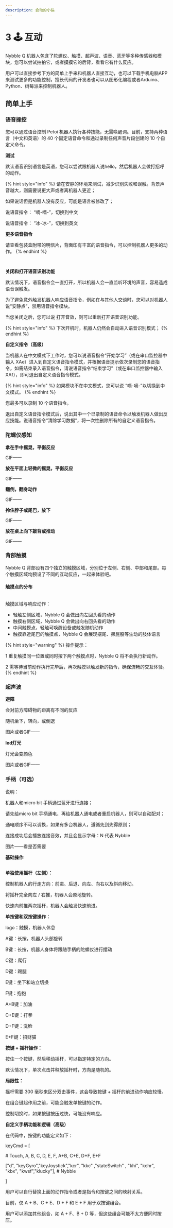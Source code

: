 ```yaml
---
description: 会动的小猫
---
```


# 3 🕹 互动

Nybble Q 机器人包含了陀螺仪、触摸、超声波、语音、蓝牙等多种传感器和模块，您可以尝试拍拍它，或者摸摸它的后背，看看它有什么反应。

用户可以直接参考下方的简单上手来和机器人直接互动，也可以下载手机电脑APP来测试更多的功能控制，擅长代码的开发者也可以从图形化编程或者Arduino、Python、树莓派来控制机器人。

## 简单上手

### **语音操控**

您可以通过语音控制 Petoi 机器人执行各种技能，无需唤醒词。目前，支持两种语言（中文和英语）的 40 个固定语音命令和通过录制任何声音片段创建的 10 个自定义命令。

**测试**

默认语音识别语言是英语，您可以尝试跟机器人说hello，然后机器人会做打招呼的动作。

{% hint style="info" %}
请在安静的环境来测试，减少识别失败和误触。背景声音越大，则需要说更大声或者离机器人更近；

如果说话但是机器人没有反应，可能是语言被修改了；

说语音指令： “嘀-嘀-”，切换到中文

说语音指令： “冰-冰-”，切换到英文

**更多语音指令**

请查看包装盒附带的明信片，背面印有丰富的语音指令，可以控制机器人更多的动作。
{% endhint %}

<figure><img src=".gitbook/assets/image (14).png" alt=""><figcaption></figcaption></figure>

<figure><img src=".gitbook/assets/image (25).png" alt=""><figcaption></figcaption></figure>

**关闭和打开语音识别功能**

默认情况下，语音指令会一直打开，所以机器人会一直监听环境的声音，容易造成语音误触发。

为了避免意外触发机器人响应语音指令，例如在与其他人交谈时，您可以对机器人说“安静点”，禁用语音指令模块。

当您关闭之后，您可以说 打开音效，则可以重新打开语音识别功能。

{% hint style="info" %}
下次开机时，机器人仍然会自动进入语音识别模式；
{% endhint %}

**自定义指令（高级）**

当机器人在中文模式下工作时，您可以说语音指令“开始学习”（或在串口监控器中输入 XAe）进入到自定义语音指令模式，并根据语音提示依次录制您的语音指令，如需结束录入语音指令，请说语音指令“结束学习”（或在串口监控器中输入 XAf），即可退出自定义语音指令模式。

{% hint style="info" %}
如果模块不在中文模式，您可以说 “嘀-嘀-”以切换到中文模式。
{% endhint %}

您最多可以录制 10 个语音指令。

退出自定义语音指令模式后，说出其中一个已录制的语音命令以触发机器人做出反应技能。说语音指令“清除学习数据”，将一次性删除所有的自定义语音指令。

### **陀螺仪感知**

**拿在手中摇晃，平衡反应**

GIF——

**放在平面上轻微的摇晃，平衡反应**

GIF——

&#x20;

**翻倒，翻身动作**

GIF——

&#x20;

**拎住脖子或尾巴，放下**

GIF——

&#x20;

**放在桌上向下敲背或推动**

GIF——

### **背部触摸**

Nybble Q 背部设有四个独立的触摸区域，分别位于左侧、右侧、中部和尾部。每个触摸区域均预设了不同的互动反应，一起来体验吧。

#### **触摸点的分布**

<figure><img src=".gitbook/assets/image (15).png" alt=""><figcaption></figcaption></figure>

触摸区域与响应动作：

* 轻触左侧区域，Nybble Q 会做出向左回头看的动作
* 触摸右侧区域，Nybble Q 会做出向右回头看的动作
* 中间触摸点，轻触可唤醒设备或触发随机动作
* 触摸靠近尾巴的触摸点，Nybble Q 会展现摆尾、撅屁股等生动的肢体语言

{% hint style="warning" %}
操作提示：

1  重复触摸同一位置或同时按下两个触摸点时，Nybble Q 将不会执行新动作。

2 需等待当前动作执行完毕后，再次触摸以触发新的指令，确保流畅的交互体验。
{% endhint %}

### **超声波**

**避障**

会对前方障碍物的距离有不同的反应

随机坐下，转向，或倒退

图片或者GIF——

**led灯光**

灯光会变颜色

图片或者GIF——



### **手柄（可选）**

说明：

机器人和micro bit 手柄通过蓝牙进行连接；

请先给micro bit 手柄通电，再给机器人通电或者重启机器人，则可以自动配对；

通电顺序不可以调换，如果有多台机器人，遵循先到先得原则；

连接成功后会播放连接音效，并且会显示字母：N 代表 Nybble

图片——看是否需要

**基础操作**

<figure><img src=".gitbook/assets/image (24).png" alt=""><figcaption></figcaption></figure>

**单独使用摇杆（左侧）：**

控制机器人的行走方向：前进、后退、向左、向右以及斜向移动。

将摇杆完全向左 / 右推，机器人会原地旋转。

快速向前推两次摇杆，机器人会触发快速前进。

**单按键和双按键操作：**

logo：触摸，机器人休息

A键：长按，机器人头部旋转

B键：长按，机器人身体将跟随手柄的陀螺仪进行摆动

C键：爬行

D键：踢腿

E键：坐下和站立切换

F键：抱抱

A+B键：加油

C+E键：打拳

D+F键：洗脸

E+F键：招财猫

&#x20;

**按键 + 摇杆操作：**

按住一个按键，然后移动摇杆，可以指定特定的方向。

默认情况下，单次点击并释放摇杆时，方向是随机的。

**局限性：**

摇杆需要 300 毫秒来区分双击事件，这会导致按键 + 摇杆的前进动作响应较慢。

在组合键起作用之前，可能会触发单按键的动作。

控制切换时，如果按键按压过快，可能没有响应。

&#x20;

**自定义手柄功能和逻辑（高级）**

在代码中，按键的功能定义如下：

keyCmd = \[

\# Touch, A, B, C, D, E, F, A+B, C+E, D+F, E+F

\["d", "keyGyro","keyJoystick","kcr", "kkc" ,"stateSwitch" , "khi", "kchr", "kbx", "kwsf","klucky"], # Nybble

]

用户可以自行替换上面的动作指令或者是指令和按键之间的映射关系。

目前，仅 A + B、C + E、D + F 和 E + F 用于双按键组合。

用户可以添加其他组合，如 A + F、B + D 等，但这些组合可能不太方便同时按压。
